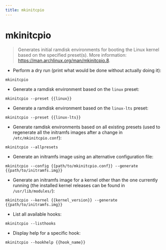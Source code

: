 ```yaml
---
title: mkinitcpio
---
```

# mkinitcpio

> Generates initial ramdisk environments for booting the Linux kernel based on the specified preset(s).
> More information: <https://man.archlinux.org/man/mkinitcpio.8>.

- Perform a dry run (print what would be done without actually doing it):

`mkinitcpio`

- Generate a ramdisk environment based on the `linux` preset:

`mkinitcpio --preset {{linux}}`

- Generate a ramdisk environment based on the `linux-lts` preset:

`mkinitcpio --preset {{linux-lts}}`

- Generate ramdisk environments based on all existing presets (used to regenerate all the initramfs images after a change in `/etc/mkinitcpio.conf`):

`mkinitcpio --allpresets`

- Generate an initramfs image using an alternative configuration file:

`mkinitcpio --config {{path/to/mkinitcpio.conf}} --generate {{path/to/initramfs.img}}`

- Generate an initramfs image for a kernel other than the one currently running (the installed kernel releases can be found in `/usr/lib/modules/`):

`mkinitcpio --kernel {{kernel_version}} --generate {{path/to/initramfs.img}}`

- List all available hooks:

`mkinitcpio --listhooks`

- Display help for a specific hook:

`mkinitcpio --hookhelp {{hook_name}}`
